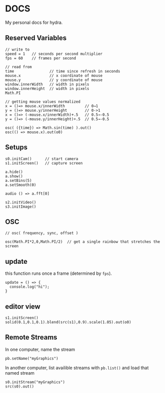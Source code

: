 # DOCS

My personal docs for hydra.

## Reserved Variables

```
// write to
speed = 1   // seconds per second multiplier
fps = 60    // frames per second

// read from
time                // time since refresh in seconds
mouse.x             // x coordinate of mouse
mouse.y             // y coordinate of mouse
window.innerWidth   // width in pixels
window.innerHeight  // width in pixels
Math.PI

// getting mouse values normalized
x = ()=> mouse.x/innerWidth         // 0→1
y = ()=> mouse.y/innerHeight        // 0->1
x = ()=> (-mouse.x/innerWidth)+.5   // 0.5→-0.5
y = ()=> (-mouse.y/innerHeight)+.5  // 0.5→-0.5

osc( ({time}) => Math.sin(time) ).out()
osc(() => mouse.x).out(o0)
```

## Setups

```
s0.initCam()      // start camera
s1.initScreen()   // capture screen

a.hide()
a.show()
a.setBins(5)
a.setSmooth(0)

audio () => a.fft[0]

s2.initVideo()
s3.initImage()

```


## OSC

```
// osc( frequency, sync, offset )

osc(Math.PI*2,0,Math.PI/2)  // get a single rainbow that stretches the screen
```

## update

this function runs once a frame (determined by `fps`).

```
update = () => {
  console.log("hi");
}
```

## editor view

```
s1.initScreen()
solid(0.1,0.1,0.1).blend(src(s1),0.9).scale(1.05).out(o0)
```

## Remote Streams

In one computer, name the stream

```
pb.setName("myGraphics")
```

In another computer, list availible streams with `pb.list()` and load that named stream

```
s0.initStream("myGraphics")
src(s0).out()
```